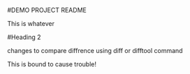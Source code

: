#DEMO PROJECT README

This is whatever

#Heading 2

changes to compare diffrence using diff or difftool command


This is bound to cause trouble!